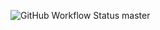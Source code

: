![GitHub Workflow Status master](https://img.shields.io/github/actions/workflow/status/MunaSamaha/<sem>/main.yml?branch=master)
